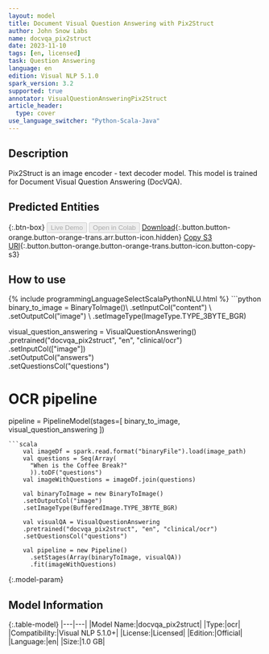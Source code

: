 ```yaml
---
layout: model
title: Document Visual Question Answering with Pix2Struct
author: John Snow Labs
name: docvqa_pix2struct
date: 2023-11-10
tags: [en, licensed]
task: Question Answering
language: en
edition: Visual NLP 5.1.0
spark_version: 3.2
supported: true
annotator: VisualQuestionAnsweringPix2Struct
article_header:
  type: cover
use_language_switcher: "Python-Scala-Java"
---
```


## Description

Pix2Struct is an image encoder - text decoder model. This model is trained for Document Visual Question Answering (DocVQA).

## Predicted Entities



{:.btn-box}
<button class="button button-orange" disabled>Live Demo</button>
<button class="button button-orange" disabled>Open in Colab</button>
[Download](https://s3.amazonaws.com/auxdata.johnsnowlabs.com/clinical/ocr/docvqa_pix2struct_en_5.1.0_3.2_1699645004215.zip){:.button.button-orange.button-orange-trans.arr.button-icon.hidden}
[Copy S3 URI](s3://auxdata.johnsnowlabs.com/clinical/ocr/docvqa_pix2struct_en_5.1.0_3.2_1699645004215.zip){:.button.button-orange.button-orange-trans.button-icon.button-copy-s3}

## How to use



<div class="tabs-box" markdown="1">
{% include programmingLanguageSelectScalaPythonNLU.html %}
```python
binary_to_image = BinaryToImage()\
    .setInputCol("content") \
    .setOutputCol("image") \
    .setImageType(ImageType.TYPE_3BYTE_BGR)

visual_question_answering = VisualQuestionAnswering()\
    .pretrained("docvqa_pix2struct", "en", "clinical/ocr")\
    .setInputCol(["image"])\
    .setOutputCol("answers")\
    .setQuestionsCol("questions")

# OCR pipeline
pipeline = PipelineModel(stages=[
    binary_to_image,
    visual_question_answering
])

```
```scala
    val imageDf = spark.read.format("binaryFile").load(image_path)
    val questions = Seq(Array(
      "When is the Coffee Break?"
      )).toDF("questions")
    val imageWithQuestions = imageDf.join(questions)

    val binaryToImage = new BinaryToImage()
    .setOutputCol("image")
    .setImageType(BufferedImage.TYPE_3BYTE_BGR)

    val visualQA = VisualQuestionAnswering
    .pretrained("docvqa_pix2struct", "en", "clinical/ocr")
    .setQuestionsCol("questions")
    
    val pipeline = new Pipeline()
      .setStages(Array(binaryToImage, visualQA))
      .fit(imageWithQuestions)
```
</div>

{:.model-param}
## Model Information

{:.table-model}
|---|---|
|Model Name:|docvqa_pix2struct|
|Type:|ocr|
|Compatibility:|Visual NLP 5.1.0+|
|License:|Licensed|
|Edition:|Official|
|Language:|en|
|Size:|1.0 GB|